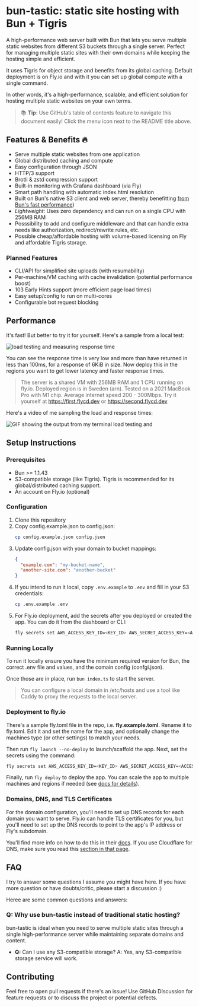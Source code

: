 # bun-tastic: static site hosting with Bun + Tigris

A high-performance web server built with Bun that lets you serve multiple static websites from different S3 buckets through a single server. Perfect for managing multiple static sites with their own domains while keeping the hosting simple and efficient.

It uses Tigris for object storage and benefits from its global caching. Default deployment is on Fly.io and with it you can set up global compute with a single command.

In other words, it's a high-performance, scalable, and efficient solution for hosting multiple static websites on your own terms.

> 📚 **Tip**: Use GitHub's table of contents feature to navigate this document easily! Click the menu icon next to the README title above.

## Features & Benefits 🔥

- Serve multiple static websites from one application
- Global distributed caching and compute
- Easy configuration through JSON
- HTTP/3 support
- Brotli & zstd compression support
- Built-in monitoring with Grafana dashboard (via Fly)
- Smart path handling with automatic index.html resolution
- Built on Bun's native S3 client and web server, thereby benefitting [from Bun's fast performance](https://x.com/jarredsumner/status/1877660347709972484))
- _Lightweight:_ Uses zero dependency and can run on a single CPU with 256MB RAM
- Posssibility to add and configure middleware and that can handle extra needs like authorization, redirect/rewrite rules, etc.
- Possible cheap/affordable hosting with volume-based licensing on Fly and affordable Tigris storage.

### Planned Features

- CLI/API for simplified site uploads (with resumability)
- Per-machine/VM caching with cache invalidation (potential performance boost)
- 103 Early Hints support (more efficient page load times)
- Easy setup/config to run on multi-cores
- Configurable bot request blocking

## Performance

It's fast! But better to try it for yourself. Here's a sample from a local test:

![load testing and measuring response time](https://cdn.hashnode.com/res/hashnode/image/upload/v1736875740269/531f0b7a-5b22-44f6-9156-57b5619f63f9.webp)

You can see the response time is very low and more than have returned in less than 100ms, for a response of 6KiB in size. Now deploy this in the regions you want to get lower latency and faster response times.

> The server is a shared VM with 256MB RAM and 1 CPU running on fly.io. Deployed region is in Sweden (arn).
> Tested on a 2021 MacBook Pro with M1 chip. Average internet speed 200 - 300Mbps.
> Try it yourself at https://first.flycd.dev or https://second.flycd.dev

Here's a video of me sampling the load and response times:

![GIF showing the output from my terminal load testing and ](https://dev-to-uploads.s3.amazonaws.com/uploads/articles/zy6zc10dg96vv3qel94u.gif)

## Setup Instructions

### Prerequisites

- Bun >= 1.1.43
- S3-compatible storage (like Tigris). Tigris is recommended for its global/distributed caching support.
- An account on Fly.io (optional)

### Configuration

1. Clone this repository
2. Copy config.example.json to config.json:
   ```bash
   cp config.example.json config.json
   ```
3. Update config.json with your domain to bucket mappings:
   ```json
   {
     "example.com": "my-bucket-name",
     "another-site.com": "another-bucket"
   }
   ```
4. If you intend to run it local, copy `.env.example` to `.env` and fill in your S3 credentials:
   ```bash
   cp .env.example .env
   ```
5. For Fly.io deployment, add the secrets after you deployed or created the app. You can do it from the dashboard or CLI:
   ```bash
   fly secrets set AWS_ACCESS_KEY_ID=<KEY_ID> AWS_SECRET_ACCESS_KEY=<ACCESS_KEY> AWS_REGION=auto AWS_ENDPOINT=https://fly.storage.tigris.dev
   ```

### Running Locally

To run it locally ensure you have the minimum required version for Bun, the correct .env file and values, and the comain config (confgi.json).

Once those are in place, run `bun index.ts` to start the server.

> You can configure a local domain in /etc/hosts and use a tool like Caddy to proxy the requests to the local server.

### Deployment to fly.io

There's a sample fly.toml file in the repo, i.e. **fly.example.toml**. Rename it to fly.toml. Edit it and set the name for the app, and optionally change the machines type (or other settings) to match your needs.

Then run `fly launch --no-deploy` to launch/scaffold the app. Next, set the secrets using the command:

```bash
fly secrets set AWS_ACCESS_KEY_ID=<KEY_ID> AWS_SECRET_ACCESS_KEY=<ACCESS_KEY> AWS_REGION=auto AWS_ENDPOINT=https://fly.storage.tigris.dev
```

Finally, run `fly deploy` to deploy the app. You can scale the app to multiple machines and regions if needed (see [docs for details](https://fly.io/docs/flyctl/scale-count/)).

### Domains, DNS, and TLS Certificates

For the domain configuration, you'll need to set up DNS records for each domain you want to serve. Fly.io can handle TLS certificates for you, but you'll need to set up the DNS records to point to the app's IP address or Fly's subdomain.

You'll find more info on how to do this in their [docs](https://fly.io/docs/networking/custom-domain/). If you use Cloudflare for DNS, make sure you read this [section in that page](https://fly.io/docs/networking/custom-domain/#i-use-cloudflare-and-there-seems-to-be-a-problem-issuing-or-validating-my-fly-io-tls-certificate).

## FAQ

I try to answer some questions I assume you might have here. If you have more question or have doubts/critic, please start a discussion :)

Heree are some common questions and answers:

### Q: Why use bun-tastic instead of traditional static hosting?

bun-tastic is ideal when you need to serve multiple static sites through a single high-performance server while maintaining separate domains and content.

- **Q:** Can I use any S3-compatible storage? A: Yes, any S3-compatible storage service will work.

## Contributing

Feel free to open pull requests if there's an issue! Use GitHub DIscussion for feature requests or to discuss the project or potential defects.
